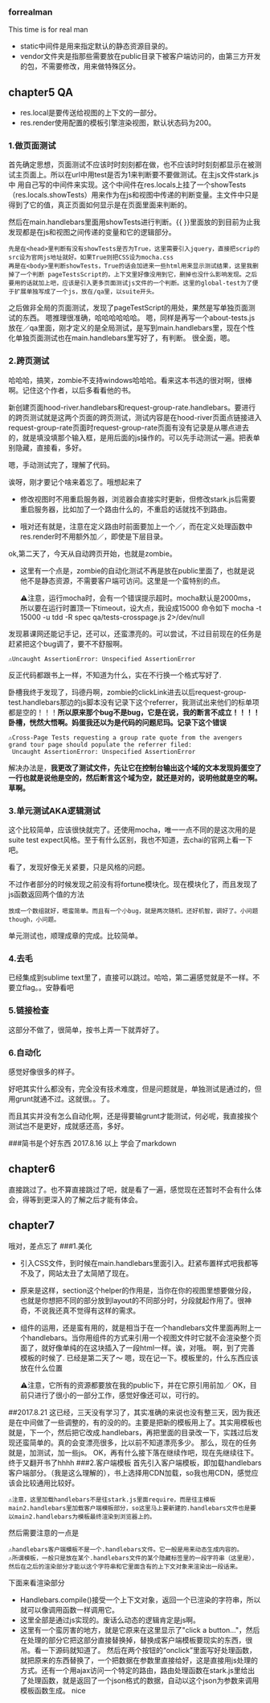 ### forrealman
This time is for real man

- static中间件是用来指定默认的静态资源目录的。
- vendor文件夹是指那些需要放在public目录下被客户端访问的，由第三方开发的包，不需要修改，用来做特殊区分。

## chapter5 QA
- res.local是要传送给视图的上下文的一部分。
- res.render使用配置的模板引擎渲染视图，默认状态码为200。

### 1.做页面测试
首先确定思想，页面测试不应该时时刻刻都在做，也不应该时时刻刻都显示在被测试主页面上。所以在url中用test是否为1来判断要不要做测试。在主js文件stark.js中 用自己写的中间件来实现。这个中间件在res.locals上挂了一个showTests（res.locals.showTests）用来作为在js和视图中传递的判断变量。主文件中只是得到了它的值，真正页面如何显示是在页面里面来判断的。

然后在main.handlebars里面用showTests进行判断。{{ }}里面放的到目前为止我发现都是在js和视图之间传递的变量和它的逻辑部分。

    先是在<head>里判断有没有showTests是否为True，这里需要引入jquery，直接把scrip的src设为官网js地址就好。如果True则把CSS设为mocha.css
    再是在<body>里判断showTests，True的话会加进来一些html用来显示测试结果，这里我删掉了一个判断 pageTestsScript的，上下文里好像没用到它，删掉也没什么影响发现。之后要用的话就加上吧，应该是引入更多页面测试js文件的一个判断。这里的global-test为了便于扩展单独写成了一个js，放在/qa里，以suite开头。
之后做非全局的页面测试，发现了pageTestScript的用处，果然是写单独页面测试的东西。
嗯推理很准确，哈哈哈哈哈哈。
嗯，同样是再写一个about-tests.js放在／qa里面，刚才定义的是全局测试，是写到main.handlebars里，现在个性化单独页面测试也在main.handlebars里写好了，有判断。
很全面，嗯。

### 2.跨页测试
哈哈哈，搞笑，zombie不支持windows哈哈哈。看来这本书选的很对啊，很棒啊。记住这个作者，以后多看看他的书。

新创建页面hood-river.handlebars和request-group-rate.handlebars。要进行的跨页测试就是这两个页面的跨页测试，测试内容是在hood-river页面点链接进入request-group-rate页面时request-group-rate页面有没有记录是从哪点进去的，就是填没填那个输入框，是用后面的js操作的。可以先手动测试一遍。把表单别隐藏，直接看，多好。

嗯，手动测试完了，理解了代码。

诶呀，刚才要记个啥来着忘了。哦想起来了
- 修改视图时不用重启服务器，浏览器会直接实时更新，但修改stark.js后需要重启服务器，比如加了一个路由什么的，不重启的话就找不到路由。

- 哦对还有就是，注意在定义路由时前面要加上一个／，而在定义处理函数中res.render时不用额外加／，即使是下层目录。

ok,第二天了，今天从自动跨页开始，也就是zombie。
- 这里有一个点是，zombie的自动化测试不再是放在public里面了，也就是说他不是静态资源，不需要客户端可访问。这里是一个蛮特别的点。


    ⚠️注意，运行mocha时，会有一个错误提示超时。mocha默认是2000ms，所以要在运行时置顶一下timeout，设大点，我设成15000
    命令如下
    mocha -t 15000 -u tdd -R spec qa/tests-crosspage.js 2>/dev/null

发现慕课网还能记手记，还可以，还蛮漂亮的。可以尝试，不过目前现在的任务是赶紧把这个bug调了，要不不舒服啊。

    ⚠️Uncaught AssertionError: Unspecified AssertionError

反正代码都跟书上一样，不知道为什么，实在不行换一个格式写好了.

卧槽我终于发现了，玛德丹啊，zombie的clickLink进去以后request-group-test.handlebars那边的js脚本没有记录下这个referrer，我测试出来他们的标单项都是空的！！！**所以原来那个bug不是bug，它是在说，我的断言不成立！！！！卧槽，恍然大悟啊。妈蛋我还以为是代码的问题尼玛。记录下这个错误**

    ⚠️Cross-Page Tests requesting a group rate quote from the avengers grand tour page should populate the referrer filed:
     Uncaught AssertionError: Unspecified AssertionError

解决办法是，**我更改了测试文件，先让它在控制台输出这个域的文本发现妈蛋空了一行也就是说他是空的，然后断言这个域为空，就还是对的，说明他就是空的啊。草啊。**

### 3.单元测试AKA逻辑测试
这个比较简单，应该很快就完了。还使用mocha，唯一一点不同的是这次用的是suite test expect风格。至于有什么区别，我也不知道，去chai的官网上看一下吧。

看了，发现好像无关紧要，只是风格的问题。

不过作者部分的时候发现之前没有将fortune模块化。现在模块化了，而且发现了js函数返回两个值的方法

    放成一个数组就好，嗯蛮简单。而且有一个小bug，就是两次随机，还好机智，调好了。小问题though，小问题。

单元测试也，顺理成章的完成。比较简单。
### 4.去毛
已经集成到sublime text里了，直接可以跳过。哈哈，第二遍感觉就是不一样。不要立flag。。安静看吧
### 5.链接检查
这部分不做了，很简单，按书上弄一下就弄好了。
### 6.自动化
感觉好像很多的样子。

好吧其实什么都没有，完全没有技术难度，但是问题就是，单独测试是通过的，但用grunt就通不过。这就很。。了。

而且其实并没有怎么自动化啊，还是得要输grunt才能测试，何必呢，我直接挨个测试岂不是更好，成就感还高，多好。

###简书是个好东西 2017.8.16  以上 学会了markdown
## chapter6
直接跳过了。也不算直接跳过了吧，就是看了一遍，感觉现在还暂时不会有什么体会，得等到更深入的了解之后才能有体会。
## chapter7
哦对，差点忘了
###1.美化
- 引入CSS文件，到时候在main.handlebars里面引入。赶紧布置样式吧我都等不及了，网站太丑了太简陋了现在。
- 原来是这样，section这个helper的作用是，当你在你的视图里想要做分段，也就是你想把不同的部分放到layout的不同部分时，分段就起作用了。很神奇，不说我还真不觉得有这样的需求。
- 组件的运用，还是蛮有用的，就是相当于在一个handlebars文件里面再附上一个handlebars。当你用组件的方式来引用一个视图文件时它就不会渲染整个页面了，就好像单纯的在这块插入了一段html一样。诶，对哦。
啊，到了完善模板的时候了.
已经是第二天了～
嗯，现在记一下。模板里的，什么东西应该放在什么位置

    
    ⚠️注意，它所有的资源都要放在我的public下，并在它原引用前加／
OK，目前只进行了很小的一部分工作，感觉好像还可以，可行的。


##2017.8.21
这已经，三天没有学习了，其实准确的来说也没有整三天，因为我还是在中间做了一些调整的，有的没的的。主要是把新的模板用上了。其实用模板也就是，下一个，然后把它改成.handlebars，再把里面的目录改一下，实践过后发现还蛮简单的。真的会变漂亮很多，比以前不知道漂亮多少。
那么，现在的任务就是，加测试，加一些js。
OK，再有什么接下落在继续作吧，现在先继续往下。
终于又翻开书了hhhh
###2.客户端模板
首先引入客户端模板，即加载handlebars客户端部分。（我是这么理解的），书上选择用CDN加载，so我也用CDN，感觉应该会比较通用比较好。

    ⚠️注意，这里加载handlebars不是往stark.js里面require，而是往主模板main2.handlebars里加载客户端模板部分，so这里马上要新建的.handlebars文件也是要以main2.handlebars为模板最终渲染到浏览器上的。
然后需要注意的一点是

    ⚠️handlebars客户端模板不是一个.handlebars文件。它一般是用来动态生成内容的。
    ⚠️所谓模板，一般只是放在某个.handlebars文件的某个隐藏标签里的一段字符串（这里是），然后在之后的渲染部分才能以这个字符串和它里面含有的上下文对象来渲染出一段话来。
下面来看渲染部分
- Handlebars.compile()接受一个上下文对象，返回一个已渲染的字符串，所以就可以像调用函数一样调用它。
- 这里全部是通过js实现的。废话么动态的逻辑肯定是js啊。
- 这里有一个蛮厉害的地方，就是它原来在这里显示了"click a button..."，然后在处理的部分它把这部分直接替换掉，替换成客户端模板要现实的东西，很吊。看一下源码就知道了。
然后在两个按钮的“onclick”里面写好处理函数，就把原来的东西替换了，一个把数据在参数里直接给好，这是直接用js处理的方式。还有一个用ajax访问一个特定的路由，路由处理函数在stark.js里给出了处理函数，就是返回了一个json格式的数据，自动以这个json为参数来调用模板函数生成。
nice